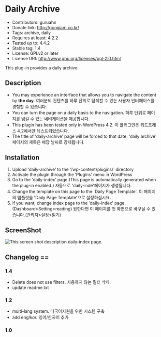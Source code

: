 # Daily Archive

- Contributors: guruahn
- Donate link: http://gongjam.co.kr/
- Tags: archive, daily
- Requires at least: 4.2.2
- Tested up to: 4.4.2
- Stable tag: 1.4
- License: GPLv2 or later
- License URI: http://www.gnu.org/licenses/gpl-2.0.html

This plug-in provides a daily archive.

## Description

- You may experience an interface that allows you to navigate the content by **the day**. 여러분의 컨텐츠를 하루 단위로 탐색할 수 있는 사용자 인터페이스를 경험할 수 있습니다.
- You can turn the page on a daily basis to the navigation. 하루 단위로 페이지를 넘길 수 있는 네비게이션을 제공합니다.
- This plugin has been tested only in WordPress 4.2. 이 플러그인은 워드프레스 4.2에서만 테스트되었습니다.
- The title of 'daily-archive' page will be forced to that date. 'daily archive' 페이지의 제목은 해당 날짜로 강제됩니다.


## Installation


1. Upload 'daily-archive' to the '/wp-content/plugins/' directory
1. Activate the plugin through the 'Plugins' menu in WordPress
1. Go to the 'daily-index' page.(This page is automatically generated when the plug-in enabled.) 자동으로 'daily-inde'페이지가 생성됩니다.
1. Change the template on this page to the 'Daily Page Template'. 이 페이지의 템플릿을 'Daily Page Template'으로 설정하십시요.
1. If you want, change index page to the 'daily-index' page.(Dashboard>Setting>reading) 원한다면 이 페이지를 첫 화면으로 바꾸실 수 있습니다.(관리자>설정>읽기)

## ScreenShot

![This screen shot description daily-index page.](http://guruahn.cafe24.com/wp/daily-archive/wp-content/uploads/sites/2/2015/07/screenshot-1.png)

## Changelog ==

### 1.4

- Delete does not use filters. 사용하지 않는 필터 삭제.
- update readme.txt

### 1.2

- multi-lang system. 다국어지원을 위한 시스템 구축
- add eng/kor. 영어/한국어 추가

### 1.0
